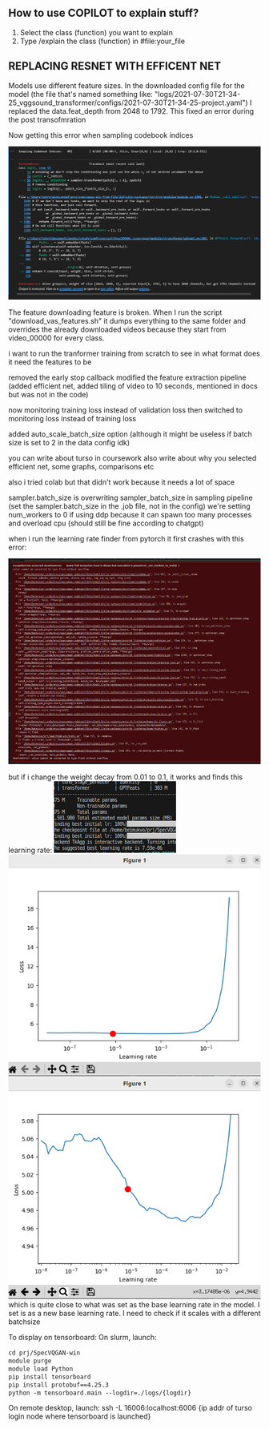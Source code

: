 ## How to use COPILOT to explain stuff?
1. Select the class (function) you want to explain
2. Type /explain the class (function) in #file:your_file

## REPLACING RESNET WITH EFFICENT NET
Models use different feature sizes. In the downloaded config file for the model (the file that's named something like: "logs/2021-07-30T21-34-25_vggsound_transformer/configs/2021-07-30T21-34-25-project.yaml") I replaced the data.feat_depth from 2048 to 1792. This fixed an error during the post transofmration

Now getting this error when sampling codebook indices

![alt text](image.png)


The feature downloading feature is broken. When I run the script "download_vas_features.sh" it dumps everything to the same folder and overrides the already downloaded videos because they start from video_00000 for every class.

i want to run the tranformer training from scratch to see in what format does it need the features to be


removed the early stop callback
modified the feature extraction pipeline (added efficient net, added tiling of video to 10 seconds, mentioned in docs but was not in the code)

now monitoring training loss instead of validation loss
then switched to monitoring loss instead of training loss

added auto_scale_batch_size option (although it might be useless if batch size is set to 2 in the data config idk)


you can write about turso in coursework
also write about why you selected efficient net, some graphs, comparisons etc


also i tried colab but that didn't work because it needs a lot of space


sampler.batch_size is overwriting sampler_batch_size in sampling pipeline (set the sampler.batch_size in the .job file, not in the config)
we're setting num_workers to 0 if using ddp because it can spawn too many processes and overload cpu (should still be fine according to chatgpt)



when i run the learning rate finder from pytorch it first crashes with this error:

![alt text](image-1.png)

but if i change the weight decay from 0.01 to 0.1, it works and finds this learning rate:
![lr 7.59e-06](image-2.png) 
![lr graph](image-3.png)
![lr graph zoomed](image-4.png)
which is quite close to what was set as the base learning rate in the model. I set is as a new base learning rate. I need to check if it scales with a different batchsize


To display on tensorboard:
On slurm, launch:
```
cd prj/SpecVQGAN-win
module purge
module load Python
pip install tensorboard
pip install protobuf==4.25.3
python -m tensorboard.main --logdir=./logs/{logdir}
```

On remote desktop, launch:
ssh -L 16006:localhost:6006 {ip addr of turso login node where tensorboard is launched}